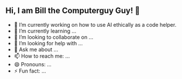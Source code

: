 ## Hi, I am Bill the Computerguy Guy! 👋

- 🔭 I’m currently working on how to use AI ethically as a code helper.
- 🌱 I’m currently learning ...
- 👯 I’m looking to collaborate on ...
- 🤔 I’m looking for help with ...
- 💬 Ask me about ...
- 📫 How to reach me: ...
- 😄 Pronouns: ...
- ⚡ Fun fact: ...
